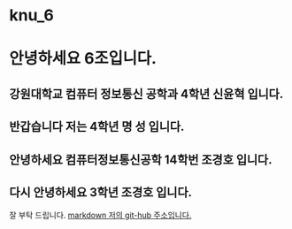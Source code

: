 # knu_6
# 안녕하세요 6조입니다.
## 강원대학교 컴퓨터 정보통신 공학과 4학년 신윤혁 입니다.
## 반갑습니다 저는 4학년 명 성 입니다.
## 안녕하세요 컴퓨터정보통신공학 14학번 조경호 입니다.
## 다시 안녕하세요 3학년 조경호 입니다.
잘 부탁 드립니다.
[markdown 저의 git-hub 주소입니다.](https://github.com/shinyh5049)
